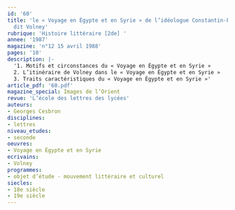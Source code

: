 ```yaml
---
id: '60'
title: 'le « Voyage en Égypte et en Syrie » de l’idéologue Constantin-François Chassebeuf,
  dit Volney'
rubrique: 'Histoire littéraire [2de] '
annee: '1987'
magazine: 'n°12 15 avril 1988'
pages: '10'
description: |-
  '1. Motifs et circonstances du « Voyage en Égypte et en Syrie »
  2. L’itinéraire de Volney dans le « Voyage en Égypte et en Syrie »
  3. Traits caractéristiques du « Voyage en Égypte et en Syrie »'
article_pdf: '60.pdf'
magazine_special: Images de l’Orient
revue: 'L’école des lettres des lycées'
auteurs:
- Georges Cesbron
disciplines:
- lettres
niveau_etudes:
- seconde
oeuvres:
- Voyage en Égypte et en Syrie
ecrivains:
- Volney
programmes:
- objet d’étude - mouvement littéraire et culturel
siecles:
- 18e siècle
- 19e siècle
---
```

